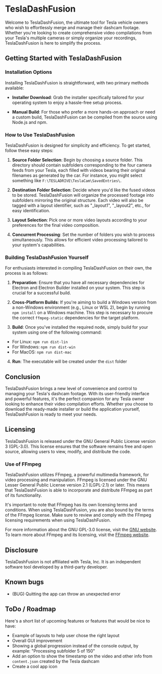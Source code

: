 # TeslaDashFusion

Welcome to TeslaDashFusion, the ultimate tool for Tesla vehicle owners who wish to effortlessly merge and manage their dashcam footage. Whether you're looking to create comprehensive video compilations from your Tesla's multiple cameras or simply organize your recordings, TeslaDashFusion is here to simplify the process.

## Getting Started with TeslaDashFusion

### Installation Options

Installing TeslaDashFusion is straightforward, with two primary methods available:

- **Installer Download**: Grab the installer specifically tailored for your operating system to enjoy a hassle-free setup process.
  
- **Manual Build**: For those who prefer a more hands-on approach or need a custom build, TeslaDashFusion can be compiled from the source using Node.js and npm.

### How to Use TeslaDashFusion

TeslaDashFusion is designed for simplicity and efficiency. To get started, follow these easy steps:

1. **Source Folder Selection**: Begin by choosing a source folder. This directory should contain subfolders corresponding to the four camera feeds from your Tesla, each filled with videos bearing their original filenames as generated by the car. For instance, you might select something like `F:\TESLADRIVE\TeslaCam\SavedEntries\`.

2. **Destination Folder Selection**: Decide where you'd like the fused videos to be stored. TeslaDashFusion will organize the processed footage into subfolders mirroring the original structure. Each video will also be tagged with a layout identifier, such as "_layout1", "_layout2", etc., for easy identification.

3. **Layout Selection**: Pick one or more video layouts according to your preferences for the final video composition.

4. **Concurrent Processing**: Set the number of folders you wish to process simultaneously. This allows for efficient video processing tailored to your system's capabilities.

### Building TeslaDashFusion Yourself

For enthusiasts interested in compiling TeslaDashFusion on their own, the process is as follows:

1. **Preparation**: Ensure that you have all necessary dependencies for Electron and Electron Builder installed on your system. This step is crucial for a successful build.

2. **Cross-Platform Builds**: If you're aiming to build a Windows version from a non-Windows environment (e.g., Linux or WSL 2), begin by running `npm install` on a Windows machine. This step is necessary to procure the correct `ffmpeg-static` dependencies for the target platform.

3. **Build**: Once you've installed the required node, simply build for your system using one of the following command:

- For Linux: `npm run dist-lin`
- For Windows: `npm run dist-win`
- For MacOS: `npm run dist-mac`

4. **Run**: The executable will be created under the `dist` folder

## Conclusion

TeslaDashFusion brings a new level of convenience and control to managing your Tesla's dashcam footage. With its user-friendly interface and powerful features, it's the perfect companion for any Tesla owner looking to enhance their video compilation efforts. Whether you choose to download the ready-made installer or build the application yourself, TeslaDashFusion is ready to meet your needs.

## Licensing

TeslaDashFusion is released under the GNU General Public License version 3 (GPL-3.0). This license ensures that the software remains free and open source, allowing users to view, modify, and distribute the code.

### Use of FFmpeg

TeslaDashFusion utilizes FFmpeg, a powerful multimedia framework, for video processing and manipulation. FFmpeg is licensed under the GNU Lesser General Public License version 2.1 (LGPL-2.1) or later. This means that TeslaDashFusion is able to incorporate and distribute FFmpeg as part of its functionality.

It's important to note that FFmpeg has its own licensing terms and conditions. When using TeslaDashFusion, you are also bound by the terms of the FFmpeg license. Make sure to review and comply with the FFmpeg licensing requirements when using TeslaDashFusion.

For more information about the GNU GPL-3.0 license, visit the [GNU website](https://www.gnu.org/licenses/gpl-3.0.en.html). To learn more about FFmpeg and its licensing, visit the [FFmpeg website](https://www.ffmpeg.org/legal.html).

## Disclosure

TeslaDashFusion is not affiliated with Tesla, Inc. It is an independent software tool developed by a third-party developer.

## Known bugs

- (BUG) Quitting the app can throw an unexpected error

## ToDo / Roadmap

Here's a short list of upcoming features or features that would be nice to have:

- Example of layouts to help user chose the right layout
- Overall GUI improvement
- Showing a global progression instead of the console output, by example: "Processing subfolder 5 of 150"
- Add an option to show the timestamp on the video and other info from `content.json` created by the Tesla dashcam
- Create a cool app icon
